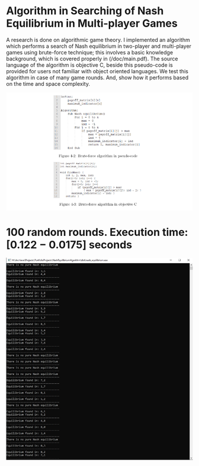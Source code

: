 # Algorithm in Searching of Nash Equilibrium in Multi-player Games
A research is done on algorithmic game theory. I implemented
an algorithm which performs a search of Nash equilibrium in two-player
and multi-player games using brute-force technique; this involves a basic knowledge
background, which is covered properly in (/doc/main.pdf).
The source language of the algorithm is objective C, beside this pseudo-code is
provided for users not familiar with object oriented languages. We test this algorithm
in case of many game rounds. And, show how it performs based on the time and space
complexity.

![GitHub Logo](/Markdown/ne.png)

# 100 random rounds. Execution time: [0.122 − 0.0175] seconds

![GitHub Logo](/test/e2e.jpg)

